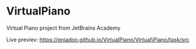 # VirtualPiano
Virtual Piano project from JetBrains Academy

Live previev: https://gniadoo.github.io/VirtualPiano/Virtual\Piano/task/src
